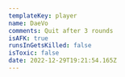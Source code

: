 ```yaml
---
templateKey: player
name: DaeVo
comments: Quit after 3 rounds
isAFK: true
runsInGetsKilled: false
isToxic: false
date: 2022-12-29T19:21:54.165Z
---
```

